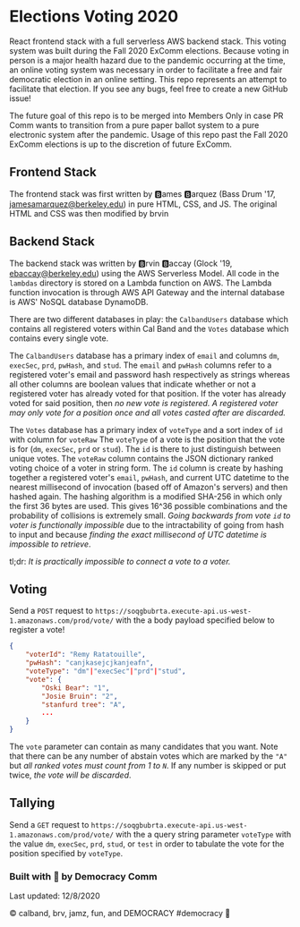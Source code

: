 # Elections Voting 2020
React frontend stack with a full serverless AWS backend stack. This voting system was built during the Fall 2020 ExComm 
elections. Because voting in person is a major health hazard due to the pandemic occurring at the time, an online voting
system was necessary in order to facilitate a free and fair democratic election in an online setting. This repo 
represents an attempt to facilitate that election. If you see any bugs, feel free to create a new GitHub issue!

The future goal of this repo is to be merged into Members Only in case PR Comm wants to transition from a pure paper
ballot system to a pure electronic system after the pandemic. Usage of this repo past the Fall 2020 ExComm elections
is up to the discretion of future ExComm.

## Frontend Stack
The frontend stack was first written by 🅱️ames 🅱️arquez (Bass Drum '17, jamesamarquez@berkeley.edu) in pure HTML, CSS, 
and JS. The original HTML and CSS was then modified by brvin 

## Backend Stack
The backend stack was written by 🅱️rvin 🅱️accay (Glock '19, ebaccay@berkeley.edu) using the AWS Serverless Model. All code  in the `lambdas` 
directory is stored on a Lambda function on AWS. The Lambda function invocation is through AWS API Gateway and the 
internal database is AWS' NoSQL database DynamoDB.

There are two different databases in play: the `CalbandUsers` 
database which contains all registered voters within Cal Band and the `Votes` database which contains every single vote.

The `CalbandUsers` database has a primary index of `email` and columns `dm`, `execSec`, `prd`, `pwHash`, and `stud`.
The `email` and `pwHash` columns refer to a registered voter's email and password hash respectively as strings whereas 
all other columns are boolean values that indicate whether or not a registered voter has already voted for that 
position. If the voter has already voted for said position, then _no new vote is registered. A registered voter may only
vote for a position once and all votes casted after are discarded._

The `Votes` database has a primary index of `voteType` and a sort index of `id` with column for `voteRaw` The `voteType`
of a vote is the position that the vote is for (`dm`, `execSec`, `prd` or `stud`). The `id` is there to just distinguish
between unique votes. The `voteRaw` column contains the JSON dictionary ranked voting choice of a voter in string form. 
The `id` column is create by hashing together a registered voter's `email`, `pwHash`, and current
UTC datetime to the nearest millisecond of invocation (based off of Amazon's servers) and then hashed again. The hashing
algorithm is a modified SHA-256 in which only the first 36 bytes are used. This gives 16^36 possible combinations and
the probability of collisions is extremely small. _Going backwards from vote `id` to voter is functionally impossible_ 
due to the intractability of going from hash to input and because _finding the exact millisecond of UTC datetime is 
impossible to retrieve_.

tl;dr: _It is practically impossible to connect a vote to a voter._

## Voting
Send a `POST` request to `https://soqgbubrta.execute-api.us-west-1.amazonaws.com/prod/vote/` with the a body payload 
specified below to register a vote!

```json
{
    "voterId": "Remy Ratatouille",
    "pwHash": "canjkasejcjkanjeafn",
    "voteType": "dm"|"execSec"|"prd"|"stud",
    "vote": {
        "Oski Bear": "1",
        "Josie Bruin": "2",
        "stanfurd tree": "A",
        ...
    }
}
```

The `vote` parameter can contain as many candidates that you want. Note that there can be any number of abstain votes 
which are marked by the `"A"` but _all ranked votes must count from 1 to `N`_. If any number is skipped or put twice, 
_the vote will be discarded_.

## Tallying
Send a `GET` request to `https://soqgbubrta.execute-api.us-west-1.amazonaws.com/prod/vote/` with the a query string
parameter `voteType` with the value `dm`, `execSec`, `prd`, `stud`, or `test` in order to tabulate the vote for the position 
specified by `voteType`.

### Built with 💙 by Democracy Comm
Last updated: 12/8/2020

© calband, brv, jamz, fun, and DEMOCRACY #democracy 😤
